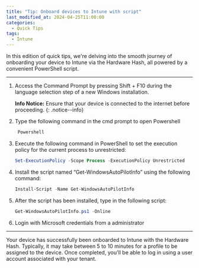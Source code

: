 ```yaml
---
title: "Tip: Onboard devices to Intune with script"
last_modified_at: 2024-04-25T11:00:00
categories:
  - Quick Tips
tags:
  - Intune
---
```


In this edition of quick tips, we're delving into the smooth journey of onboarding your device to Intune via the Hardware Hash, all powered by a convenient PowerShell script.

----------------

1. Access the Command Prompt by pressing Shift + F10 during the language selection step of a new Windows installation.

	**Info Notice:** Ensure that your device is connected to the internet before proceeding.
	{: .notice--info}

2. Type the following command in the cmd prompt to open Powershell

	```powershell
	 Powershell
	```

3. Execute the following command in PowerShell to set the execution policy for the current process to unrestricted:

	```powershell
	Set-ExecutionPolicy -Scope Process -ExecutionPolicy Unrestricted
	```

4. Install the script named “Get-WindowsAutoPilotInfo” using the following command:

	```powershell
	Install-Script -Name Get-WindowsAutoPilotInfo
	```

5. After the script has been installed, type in the following script:

	```powershell
	Get-WindowsAutoPilotInfo.ps1 -Online
	```

6. Login with Microsoft credentials from a administrator

--------------


Your device has successfully been onboarded to Intune with the Hardware Hash. Typically, it may take between 5 to 10 minutes for a profile to be assigned to the device. Once completed, you'll be able to log in using a user account associated with your tenant.

